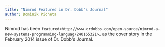 ```yaml
---
title: "Nimrod Featured in Dr. Dobb's Journal"
author: Dominik Picheta
---
```



Nimrod has been `featured<http://www.drdobbs.com/open-source/nimrod-a-new-systems-programming-languag/240165321>`_
as the cover story in the February 2014 issue of Dr. Dobb's Journal.
